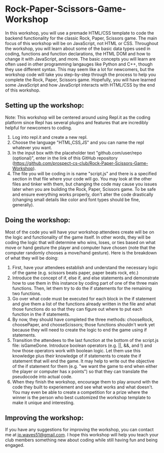 # Rock-Paper-Scissors-Game-Workshop

In this workshop, you will use a premade HTML/CSS template to code the backend functionality for the classic Rock, Paper, Scissors game. The main focus of this workshop will be on JavaScript, not HTML or CSS. Throughout the workshop, you will learn about some of the basic data types used in coding, functions and function declarations, the HTML DOM and how to change it with JavaScript, and more. The basic concepts you will learn are often used in other programming langauges like Python and C++, though they use different syntax. This may seem like a lot for newcomers, but the workshop code will take you step-by-step through the process to help you complete the Rock, Paper, Scissors game. Hopefully, you will have learned some JavaScript and how JavaScript interacts with HTML/CSS by the end of this workshop.

## Setting up the workshop:
Note: This workshop will be centered around using Repl.it as the coding platform since Repl has several plugins and features that are incredibly helpful for newcomers to coding.

  1. Log into repl.it and create a new repl. 
  2. Choose the language "HTML,CSS,JS" and you can name the repl whatever you want. 
  3. In the input box with the placeholder text "github.com/user/repo (optional)", enter in the link of this GitHub repository (https://github.com/prospect-cs-club/Rock-Paper-Scissors-Game-Workshop).
  4. The file you will be coding in is name "script.js" and there is a specified section in that file where your code will go. You may look at the other files and tinker with them, but changing the code may cause you issues later when you are building the Rock, Paper, Scissors game. To be safe and ensure everything works properly, don't alter the code drastically (changing small details like color and font types should be fine, generally).
  
## Doing the workshop:
Most of the code you will have your workshop attendees create will be on the logic and functionality of the game itself. In other words, they will be coding the logic that will determine who wins, loses, or ties based on what move or hand gesture the player and computer have chosen (note that the computer randomly chooses a move/hand gesture). Here is the breakdown of what they will be doing:

  1. First, have your attendees establish and understand the necessary logic of the game (e.g. scissors beats paper, paper beats rock, etc.)
  2. Introduce the concept of if, else if, and else statements and demonstrate how to use them in this instance by coding part of one of the three main functions. Then, let them try to do the if statements for the remaining two functions.
  3. Go over what code must be executed for each block in the if statement and give them a list of the functions already written in the file and what those functions do so that they can figure out where to put each function in the if statements.
  4. By now, they should have completed the three methods: chooseRock, choosePaper, and chooseScissors; those functions shouldn't work yet because they will need to create the logic to end the game using if statements.
  5. Transition the attendees to the last function at the bottom of the script.js file: isGameDone. Introduce boolean operators (e.g. ||, &&, and !) and how those operators work with boolean logic. Let them use this knowledge plus their knowledge of if statements to create the if statement that will end the game. It may help to write out the objective of the if statement for them (e.g. "we want the game to end when either the player or computer has x points") so that they can translate the pseudocode into actual code.
  6. When they finish the workshop, encourage them to play around with the code they built to experiement and see what works and what doesn't. You may even be able to create a competition for a prize where the winner is the person who best customized the workshop template to make it unique and interesting.
  
## Improving the workshop:
If you have any suggestions for improving the workshop, you can contact me at jp.waves51@gmail.com.
I hope this workshop will help you teach your club members something new about coding while still having fun and being engaged.
